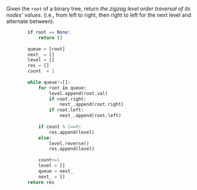 Given the `root` of a binary tree, return _the zigzag level order traversal of its nodes' values_. (i.e., from left to right, then right to left for the next level and alternate between).

```python
        if root == None:
            return []
        
        queue = [root]
        next_ = []
        level = []
        res = []
        count  = 1
        
        while queue!=[]:
            for root in queue:
                level.append(root.val)
                if root.right:
                    next_.append(root.right)
                if root.left:
                    next_.append(root.left)
                    
            if count % 2==0:
                res.append(level)
            else:
                level.reverse()
                res.append(level)
            
            count+=1
            level = []
            queue = next_
            next_ = []
        return res
```

